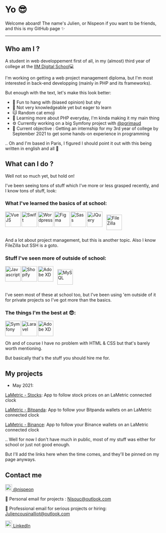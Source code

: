 # Yo 😎 

Welcome aboard! The name's Julien, or Nispeon if you want to be friends, and this is my GitHub page ✨

---
## Who am I ?

A student in web developpement first of all, in my (almost) third year of college at the [IIM Digital School](https://www.iim.fr)💻

I'm working on getting a web project management diploma, but I'm most interested in back-end developping (mainly in PHP and its frameworks).

But enough with the text, let's make this look better:

- 👯 Fun to hang with (biased opinion) but shy
- 🍃 Not very knowledgeable yet but eager to learn
- 🐱 Random cat emoji
- 🌱 Learning more about PHP everyday, I'm kinda making it my main thing
- ⚙ Currently working on a big Symfony project with [@pgrimaud](https://github.com/pgrimaud)
- 📍 Current objective : Getting an internship for my 3rd year of college by September 2021 to get some hands-on experience in programming

..
Oh and I'm based in Paris, I figured I should point it out with this being written in english and all 👃


## What can I do ?

Well not so much yet, but hold on! 

I've been seeing tons of stuff which I've more or less grasped recently, and I know tons of stuff, look:

### What I've learned the basics of at school:
<img src="https://user-images.githubusercontent.com/37938250/120556236-82e2ab00-c3fc-11eb-9629-8f149613ca09.png" alt="VueJS" align="left" height="50"><img src="https://user-images.githubusercontent.com/37938250/120556625-06040100-c3fd-11eb-8701-8ccff601b109.jpg" alt="Swift" align="left" height="50"><img src="https://user-images.githubusercontent.com/37938250/120556765-3d72ad80-c3fd-11eb-8cbd-e6906c8fa806.png" alt="Wordpress" align="left" height="50"><img src="https://user-images.githubusercontent.com/37938250/120556937-8165b280-c3fd-11eb-8de3-8cabb34641f8.jpg" alt="Figma" align="left" height="50"><img src="https://user-images.githubusercontent.com/37938250/120557319-051f9f00-c3fe-11eb-97d3-72163ebf776c.png" alt="Sass" align="left" height="50"><img src="https://user-images.githubusercontent.com/37938250/120557376-18cb0580-c3fe-11eb-84d2-ef510cd541aa.png" alt="JQuery" align="left" height="50"><img src="https://user-images.githubusercontent.com/37938250/120557404-241e3100-c3fe-11eb-88fd-b7d45597cc51.png" alt="FileZilla" style="margin:10px" height="50">

And a lot about project management, but this is another topic.
Also I know FileZilla but SSH is a goto.

### Stuff I've seen more of outside of school:
<img src="https://user-images.githubusercontent.com/37938250/120557894-e53cab00-c3fe-11eb-8fbb-23e5d85414f0.png" alt="Javascript" align="left" height="50"><img src="https://user-images.githubusercontent.com/37938250/120558029-203ede80-c3ff-11eb-96f0-586f1b452063.png" alt="Shopify" align="left" height="50"><img src="https://user-images.githubusercontent.com/37938250/120556978-89bded80-c3fd-11eb-812e-8868f1213ceb.png" alt="Adobe XD" align="left" height="50"><img src="https://user-images.githubusercontent.com/37938250/120559211-ecfd4f00-c400-11eb-8f88-38c2c914e817.png" alt="MySQL" style="margin:10px" height="50">

I've seen most of these at school too, but I've been using 'em outside of it for private projects so I've got more than the basics.

### The things I'm the best at 😎:
<img src="https://user-images.githubusercontent.com/37938250/120558538-e91cfd00-c3ff-11eb-9eff-b00f4281ef68.jpg" alt="Symfony" align="left" height="50"><img src="https://user-images.githubusercontent.com/37938250/120558576-f89c4600-c3ff-11eb-918d-30e2ab27bd01.png" alt="Laravel" align="left" height="50"><img src="https://user-images.githubusercontent.com/37938250/120558940-7bbd9c00-c400-11eb-9d86-5bc7d30b622a.png" alt="Adobe XD" height="50">

Oh and of course I have no problem with HTML & CSS but that's barely worth mentioning.

But basically that's the stuff you should hire me for.


## My projects

- May 2021: 

[LaMetric - Stocks](https://github.com/pgrimaud/lametric-stocks): App to follow stock prices on an LaMetric connected clock

[LaMetric - Bitpanda](https://github.com/pgrimaud/lametric-bitpanda): App to follow your Bitpanda wallets on an LaMetric connected clock 

[LaMetric - Binance](https://github.com/pgrimaud/lametric-binance): App to follow your Binance wallets on an LaMetric connected clock 

..
Well for now I don't have much in public, most of my stuff was either for school or just not good enough. 

But I'll add the links here when the time comes, and they'll be pinned on my page anyways.


## Contact me

<img alt="codeSTACKr | Twitter" width="22px" src="https://cdn.jsdelivr.net/npm/simple-icons@v3/icons/twitter.svg" />[ @nispeon](https://twitter.com/nispeon)

📧  Personal email for projects : Nisouc@outlook.com

📧  Professional email for serious projects or hiring: Juliencousinalliot@outlook.com

<img  alt="codeSTACKr | LinkedIn" width="22px" src="https://cdn.jsdelivr.net/npm/simple-icons@v3/icons/linkedin.svg" />[ LinkedIn](https://www.linkedin.com/in/julien-cousin-alliot/)

